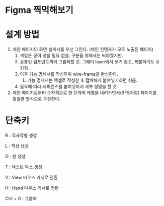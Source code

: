 # Figma 찍먹해보기

# 설계 방법

1. 메인 페이지의 화면 설계서를 우선 그린다. (메인 컨텐츠가 모두 노출된 페이지)
    1. 색깔은 굳이 넣을 필요 없음. 구분을 위해서는 써야겠지만.
    2. 공통된 컴포넌트끼리 그룹화할 것. 그래야 layer에서 보기 쉽고, 복붙하기도 쉬워짐.
    3. 이후 기능 명세서를 작성하여 wire-frame을 완성한다.
        1. 기능 명세서는 엑셀로 작성한 후 캡쳐해서 붙여넣기하면 쉬움.
    4. 필요에 따라 레퍼런스를 붙여넣어서 세부 설명을 할 것.
2. 메인 페이지로부터 순차적으로 한 단계씩 레벨을 내려가면서(BFS처럼) 페이지를 동일한 방식으로 구상한다. 

# 단축키

R : 직사각형 생성

L : 직선 생성

O : 원 생성

T : 텍스트 박스 생성

V : View 마우스 커서로 전환

H : Hand 마우스 커서로 전환

Ctrl + G : 그룹화